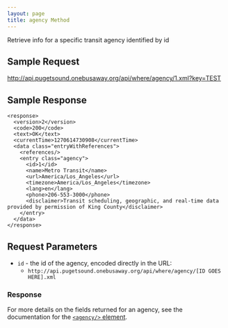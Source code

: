 ```yaml
---
layout: page
title: agency Method
---
```


Retrieve info for a specific transit agency identified by id

## Sample Request

http://api.pugetsound.onebusaway.org/api/where/agency/1.xml?key=TEST

## Sample Response

    <response>
      <version>2</version>
      <code>200</code>
      <text>OK</text>
      <currentTime>1270614730908</currentTime>
      <data class="entryWithReferences">
        <references/>
        <entry class="agency">
          <id>1</id>
          <name>Metro Transit</name>
          <url>America/Los_Angeles</url>
          <timezone>America/Los_Angeles</timezone>
          <lang>en</lang>
          <phone>206-553-3000</phone>
          <disclaimer>Transit scheduling, geographic, and real-time data provided by permission of King County</disclaimer>
        </entry>
      </data>
    </response>

## Request Parameters

* `id` - the id of the agency, encoded directly in the URL:
    * `http://api.pugetsound.onebusaway.org/api/where/agency/[ID GOES HERE].xml`

### Response

For more details on the fields returned for an agency, see the documentation for the [`<agency/>` element](/api/where/elements/agency).
